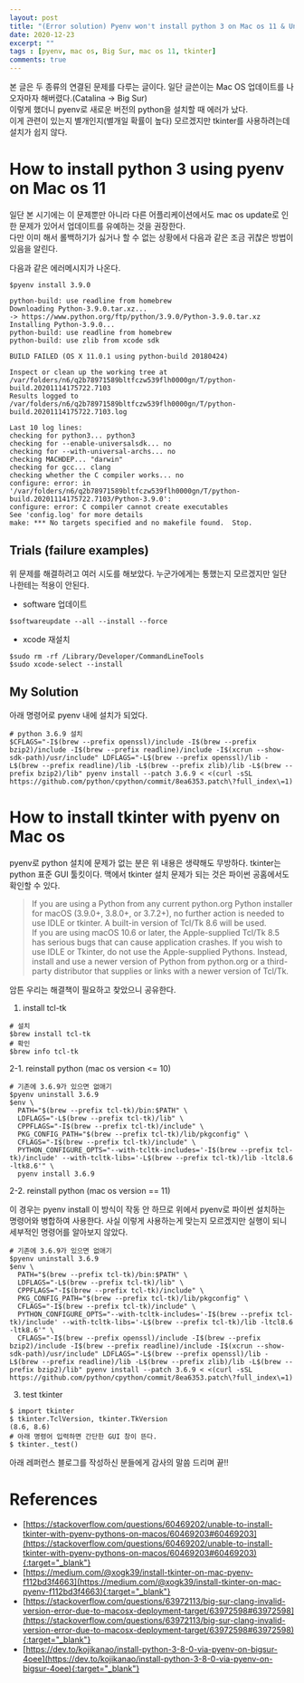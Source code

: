 ```yaml
---
layout: post
title: "(Error solution) Pyenv won't install python 3 on Mac os 11 & Unable to install tkinter with pyenv Pythons on MacOS"
date: 2020-12-23
excerpt: ""
tags : [pyenv, mac os, Big Sur, mac os 11, tkinter]
comments: true
---
```


본 글은 두 종류의 연결된 문제를 다루는 글이다. 일단 글쓴이는 Mac OS 업데이트를 나오자마자 해버렸다.(Catalina -> Big Sur)  
이렇게 했더니 pyenv로 새로운 버전의 python을 설치할 때 에러가 났다.  
이게 관련이 있는지 별개인지(별개일 확률이 높다) 모르겠지만 tkinter를 사용하려는데 설치가 쉽지 않다.

# How to install python 3 using pyenv on Mac os 11

일단 본 시기에는 이 문제뿐만 아니라 다른 어플리케이션에서도 mac os update로 인한 문제가 있어서 업데이트를 유예하는 것을 권장한다.  
다만 이미 해서 롤백하기가 싫거나 할 수 없는 상황에서 다음과 같은 조금 귀찮은 방법이 있음을 알린다.

다음과 같은 에러메시지가 나온다. 
 
```
$pyenv install 3.9.0

python-build: use readline from homebrew
Downloading Python-3.9.0.tar.xz...
-> https://www.python.org/ftp/python/3.9.0/Python-3.9.0.tar.xz
Installing Python-3.9.0...
python-build: use readline from homebrew
python-build: use zlib from xcode sdk

BUILD FAILED (OS X 11.0.1 using python-build 20180424)

Inspect or clean up the working tree at /var/folders/n6/q2b78971589bltfczw539flh0000gn/T/python-build.20201114175722.7103
Results logged to /var/folders/n6/q2b78971589bltfczw539flh0000gn/T/python-build.20201114175722.7103.log

Last 10 log lines:
checking for python3... python3
checking for --enable-universalsdk... no
checking for --with-universal-archs... no
checking MACHDEP... "darwin"
checking for gcc... clang
checking whether the C compiler works... no
configure: error: in '/var/folders/n6/q2b78971589bltfczw539flh0000gn/T/python-build.20201114175722.7103/Python-3.9.0':
configure: error: C compiler cannot create executables
See 'config.log' for more details
make: *** No targets specified and no makefile found.  Stop.
```


## Trials (failure examples)

위 문제를 해결하려고 여러 시도를 해보았다. 누군가에게는 통했는지 모르겠지만 일단 나한테는 적용이 안된다.

* software 업데이트  
```
$softwareupdate --all --install --force
```

* xcode 재설치  
```
$sudo rm -rf /Library/Developer/CommandLineTools
$sudo xcode-select --install
```

## My Solution

아래 명령어로 pyenv 내에 설치가 되었다.    

```  
# python 3.6.9 설치
$CFLAGS="-I$(brew --prefix openssl)/include -I$(brew --prefix bzip2)/include -I$(brew --prefix readline)/include -I$(xcrun --show-sdk-path)/usr/include" LDFLAGS="-L$(brew --prefix openssl)/lib -L$(brew --prefix readline)/lib -L$(brew --prefix zlib)/lib -L$(brew --prefix bzip2)/lib" pyenv install --patch 3.6.9 < <(curl -sSL https://github.com/python/cpython/commit/8ea6353.patch\?full_index\=1)
```

# How to install tkinter with pyenv on Mac os

pyenv로 python 설치에 문제가 없는 분은 위 내용은 생략해도 무방하다.
tkinter는 python 표준 GUI 툴킷이다.
맥에서 tkinter 설치 문제가 되는 것은 파이썬 공홈에서도 확인할 수 있다.

>If you are using a Python from any current python.org Python installer for macOS (3.9.0+, 3.8.0+, or 3.7.2+), no further action is needed to use IDLE or tkinter. A built-in version of Tcl/Tk 8.6 will be used.  
>If you are using macOS 10.6 or later, the Apple-supplied Tcl/Tk 8.5 has serious bugs that can cause application crashes. If you wish to use IDLE or Tkinter, do not use the Apple-supplied Pythons. Instead, install and use a newer version of Python from python.org or a third-party distributor that supplies or links with a newer version of Tcl/Tk.

암튼 우리는 해결책이 필요하고 찾았으니 공유한다.

1. install tcl-tk

```
# 설치
$brew install tcl-tk
# 확인
$brew info tcl-tk
```

2-1. reinstall python (mac os version <= 10)

```
# 기존에 3.6.9가 있으면 없애기
$pyenv uninstall 3.6.9
$env \
  PATH="$(brew --prefix tcl-tk)/bin:$PATH" \
  LDFLAGS="-L$(brew --prefix tcl-tk)/lib" \
  CPPFLAGS="-I$(brew --prefix tcl-tk)/include" \
  PKG_CONFIG_PATH="$(brew --prefix tcl-tk)/lib/pkgconfig" \
  CFLAGS="-I$(brew --prefix tcl-tk)/include" \
  PYTHON_CONFIGURE_OPTS="--with-tcltk-includes='-I$(brew --prefix tcl-tk)/include' --with-tcltk-libs='-L$(brew --prefix tcl-tk)/lib -ltcl8.6 -ltk8.6'" \
  pyenv install 3.6.9
```

2-2. reinstall python (mac os version == 11)

이 경우는 pyenv install 이 방식이 작동 안 하므로 위에서 pyenv로 파이썬 설치하는 명령어와 병합하여 사용한다.
사실 이렇게 사용하는게 맞는지 모르겠지만 실행이 되니 세부적인 명령어를 알아보지 않았다.

```
# 기존에 3.6.9가 있으면 없애기
$pyenv uninstall 3.6.9
$env \
  PATH="$(brew --prefix tcl-tk)/bin:$PATH" \
  LDFLAGS="-L$(brew --prefix tcl-tk)/lib" \
  CPPFLAGS="-I$(brew --prefix tcl-tk)/include" \
  PKG_CONFIG_PATH="$(brew --prefix tcl-tk)/lib/pkgconfig" \
  CFLAGS="-I$(brew --prefix tcl-tk)/include" \
  PYTHON_CONFIGURE_OPTS="--with-tcltk-includes='-I$(brew --prefix tcl-tk)/include' --with-tcltk-libs='-L$(brew --prefix tcl-tk)/lib -ltcl8.6 -ltk8.6'" \
  CFLAGS="-I$(brew --prefix openssl)/include -I$(brew --prefix bzip2)/include -I$(brew --prefix readline)/include -I$(xcrun --show-sdk-path)/usr/include" LDFLAGS="-L$(brew --prefix openssl)/lib -L$(brew --prefix readline)/lib -L$(brew --prefix zlib)/lib -L$(brew --prefix bzip2)/lib" pyenv install --patch 3.6.9 < <(curl -sSL https://github.com/python/cpython/commit/8ea6353.patch\?full_index\=1)
```

3. test tkinter

```
$ import tkinter
$ tkinter.TclVersion, tkinter.TkVersion
(8.6, 8.6)
# 아래 명령어 입력하면 간단한 GUI 창이 뜬다.
$ tkinter._test()
```

아래 레퍼런스 블로그를 작성하신 분들에게 감사의 말씀 드리며 끝!!

# References

* [https://stackoverflow.com/questions/60469202/unable-to-install-tkinter-with-pyenv-pythons-on-macos/60469203#60469203](https://stackoverflow.com/questions/60469202/unable-to-install-tkinter-with-pyenv-pythons-on-macos/60469203#60469203){:target="_blank"}
* [https://medium.com/@xogk39/install-tkinter-on-mac-pyenv-f112bd3f4663](https://medium.com/@xogk39/install-tkinter-on-mac-pyenv-f112bd3f4663){:target="_blank"}
* [https://stackoverflow.com/questions/63972113/big-sur-clang-invalid-version-error-due-to-macosx-deployment-target/63972598#63972598](https://stackoverflow.com/questions/63972113/big-sur-clang-invalid-version-error-due-to-macosx-deployment-target/63972598#63972598){:target="_blank"}
* [https://dev.to/kojikanao/install-python-3-8-0-via-pyenv-on-bigsur-4oee](https://dev.to/kojikanao/install-python-3-8-0-via-pyenv-on-bigsur-4oee){:target="_blank"}

